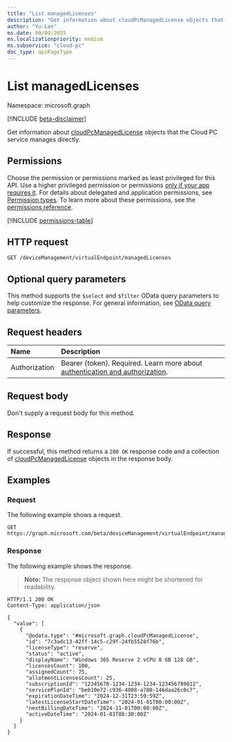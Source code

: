 ```yaml
---
title: "List managedLicenses"
description: "Get information about cloudPcManagedLicense objects that the Cloud PC service manages directly."
author: "Yu-Lan"
ms.date: 09/04/2025
ms.localizationpriority: medium
ms.subservice: "cloud-pc"
doc_type: apiPageType
---
```


# List managedLicenses

Namespace: microsoft.graph

[!INCLUDE [beta-disclaimer](../../includes/beta-disclaimer.md)]

Get information about [cloudPcManagedLicense](../resources/cloudpcmanagedlicense.md) objects that the Cloud PC service manages directly.

## Permissions

Choose the permission or permissions marked as least privileged for this API. Use a higher privileged permission or permissions [only if your app requires it](/graph/permissions-overview#best-practices-for-using-microsoft-graph-permissions). For details about delegated and application permissions, see [Permission types](/graph/permissions-overview#permission-types). To learn more about these permissions, see the [permissions reference](/graph/permissions-reference).

<!-- {
  "blockType": "permissions",
  "name": "virtualendpoint-list-managedlicenses-permissions"
}
-->
[!INCLUDE [permissions-table](../includes/permissions/virtualendpoint-list-managedlicenses-permissions.md)]

## HTTP request

<!-- {
  "blockType": "ignored"
}
-->
``` http
GET /deviceManagement/virtualEndpoint/managedLicenses
```

## Optional query parameters

This method supports the `$select` and `$filter` OData query parameters to help customize the response. For general information, see [OData query parameters](/graph/query-parameters).

## Request headers

|Name|Description|
|:---|:---|
|Authorization|Bearer {token}. Required. Learn more about [authentication and authorization](/graph/auth/auth-concepts).|

## Request body

Don't supply a request body for this method.

## Response

If successful, this method returns a `200 OK` response code and a collection of [cloudPcManagedLicense](../resources/cloudpcmanagedlicense.md) objects in the response body.

## Examples

### Request

The following example shows a request.
<!-- {
  "blockType": "request",
  "name": "list_cloudpcmanagedlicense"
}
-->
``` http
GET https://graph.microsoft.com/beta/deviceManagement/virtualEndpoint/managedLicenses
```


### Response

The following example shows the response.
>**Note:** The response object shown here might be shortened for readability.
<!-- {
  "blockType": "response",
  "truncated": true,
  "@odata.type": "Collection(microsoft.graph.cloudPcManagedLicense)"
}
-->
``` http
HTTP/1.1 200 OK
Content-Type: application/json

{
  "value": [
    {
      "@odata.type": "#microsoft.graph.cloudPcManagedLicense",
      "id": "7c3adc13-42ff-14c5-c29f-24fb5528f76b",
      "licenseType": "reserve",
      "status": "active",
      "displayName": "Windows 365 Reserve 2 vCPU 8 GB 128 GB",
      "licensesCount": 100,
      "assignedCount": 75,
      "allotmentLicensesCount": 25,
      "subscriptionId": "12345678-1234-1234-1234-123456789012",
      "servicePlanId": "beb10e72-c936-4008-a780-146daa26c0c7",
      "expirationDateTime": "2024-12-31T23:59:59Z",
      "latestLicenseStartDateTime": "2024-01-01T00:00:00Z",
      "nextBillingDateTime": "2024-11-01T00:00:00Z",
      "activeDateTime": "2024-01-01T08:30:00Z"
    }
  ]
}
```


